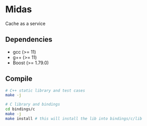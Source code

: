 # Midas
Cache as a service

## Dependencies
* gcc (>= 11)
* g++ (>= 11)
* Boost (>= 1.79.0)

## Compile
```bash
# C++ static library and test cases
make -j

# C library and bindings
cd bindings/c
make -j
make install # this will install the lib into bindings/c/lib
```
